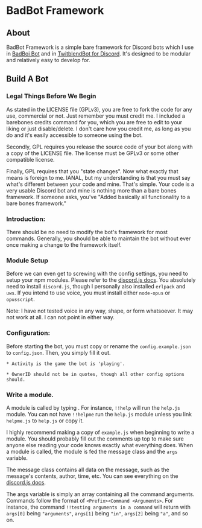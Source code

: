# BadBot Framework

## About
BadBot Framework is a simple bare framework for Discord bots which I use in [BadBoi Bot](https://github.com/llamasking/BadBoi-Bot) and in [TwitblendBot for Discord](https://github.com/llamasking/TwitblendBot-Discord). It's designed to be modular and relatively easy to develop for. 

## Build A Bot

### Legal Things Before We Begin
As stated in the LICENSE file (GPLv3), you are free to fork the code for any use, commercial or not. Just remember you must credit me. I included a barebones credits command for you,  which you are free to edit to your liking or just disable/delete. I don't care how you credit me, as long as you do and it's easily accessible to someone using the bot.

Secondly, GPL requires you release the source code of your bot along with a copy of the LICENSE file. The license must be GPLv3 or some other compatible license. 

Finally, GPL requires that you "state changes". Now what exactly that means is foreign to me. IANAL, but my understanding is that you must say what's different between your code and mine. That's simple. Your code is a very usable Discord bot and mine is nothing more than a bare bones framework. If someone asks, you've "Added basically all functionality to a bare bones framework."

### Introduction:
There should be no need to modify the bot's framework for most commands. Generally, you should be able to maintain the bot without ever once making a change to the framework itself.

### Module Setup
Before we can even get to screwing with the config settings, you need to setup your npm modules. Please refer to the [discord.js docs](https://discord.js.org/#/docs/main/stable/general/welcome). You absolutely need to install `discord.js`, though I personally also installed `erlpack` and `uws`. If you intend to use voice, you must install either `node-opus` or `opusscript`. 

Note: I have not tested voice in any way, shape, or form whatsoever. It may not work at all. I can not point in either way.

### Configuration:
Before starting the bot, you must copy or rename the `config.example.json` to `config.json`. Then, you simply fill it out.

    * Activity is the game the bot is 'playing'. 

    * OwnerID should not be in quotes, though all other config options should.
    
### Write a module.
A module is called by typing <Prefix><Module>. For instance, `!!help` will run the `help.js` module. You can not have `!!helpme` run the `help.js` module unless you link `helpme.js` to `help.js` or copy it. 

I highly recommend making a copy of `example.js` when beginning to write a module. You should probably fill out the comments up top to make sure anyone else reading your code knows exactly what everything does. When a module is called, the module is fed the message class and the `args` variable. 

The message class contains all data on the message, such as the message's contents, author, time, etc. You can see everything on the [discord.js docs](https://discord.js.org/#/docs/main/stable/class/Message).

The args variable is simply an array containing all the command arguments. Commands follow the format of `<Prefix><Command <Arguments>`. For instance, the command `!!testing arguments in a command` will return with `args[0]` being `"arguments"`, `args[1]` being `"in"`, `args[2]` being `"a"`, and so on. 
